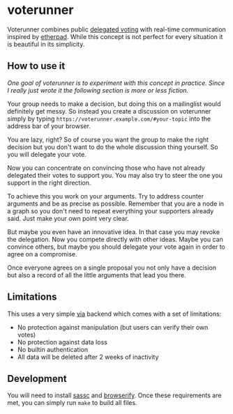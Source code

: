 voterunner
==========

Voterunner combines public [delegated
voting](https://en.wikipedia.org/wiki/Liquid_democracy) with real-time
communication inspired by [etherpad](http://etherpad.org/). While this
concept is not perfect for every situation it is beautiful in its
simplicity.

How to use it
-------------

*One goal of voterunner is to experiment with this concept in practice.
Since I really just wrote it the following section is more or less
fiction.*

Your group needs to make a decision, but doing this on a mailinglist
would definitely get messy. So instead you create a discussion on
voterunner simply by typing
`https://voterunner.example.com/#your-topic` into the address bar of
your browser.

You are lazy, right? So of course you want the group to make the right
decision but you don't want to do the whole discussion thing yourself.
So you will delegate your vote.

Now you can concentrate on convincing those who have not already
delegated their votes to support you. You may also try to steer the one
you support in the right direction.

To achieve this you work on your arguments. Try to address counter
arguments and be as precise as possible. Remember that you are a node in
a graph so you don't need to repeat everything your supporters already
said. Just make your own point very clear.

But maybe you even have an innovative idea. In that case you may revoke
the delegation. Now you compete directly with other ideas. Maybe you can
convince others, but maybe you should delegate your vote again in order
to agree on a compromise.

Once everyone agrees on a single proposal you not only have a decision
but also a record of all the little arguments that lead you there.

Limitations
-----------

This uses a very simple [via](https://github.com/xi/via) backend which
comes with a set of limitations:

-	No protection against manipulation (but users can verify their own
	votes)
-	No protection against data loss
-	No builtin authentication
-	All data will be deleted after 2 weeks of inactivity

Development
-----------

You will need to install [sassc](https://github.com/sass/sassc) and
[browserify](https://www.npmjs.com/package/browserify). Once these
requirements are met, you can simply run `make` to build all files.
